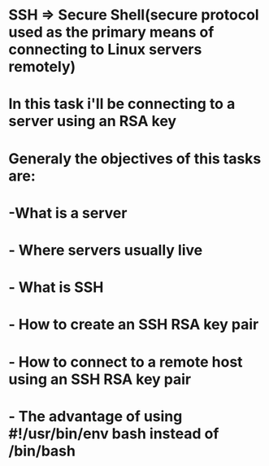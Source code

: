 # SSH => Secure Shell(secure protocol used as the primary means of connecting to Linux servers remotely)
# In this task i'll be connecting to a server using an RSA key
# Generaly the objectives of this tasks are:
#	-What is a server
#	- Where servers usually live
#	- What is SSH
#	- How to create an SSH RSA key pair
#	- How to connect to a remote host using an SSH RSA key pair
#	- The advantage of using #!/usr/bin/env bash instead of /bin/bash 
